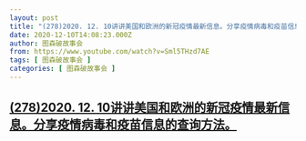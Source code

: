 ```yaml
---
layout: post
title: "(278)2020. 12. 10讲讲美国和欧洲的新冠疫情最新信息。分享疫情病毒和疫苗信息的查询方法。"
date: 2020-12-10T14:08:23.000Z
author: 图森破故事会
from: https://www.youtube.com/watch?v=Sml5THzd7AE
tags: [ 图森破故事会 ]
categories: [ 图森破故事会 ]
---
```

<!--1607609303000-->
[(278)2020. 12. 10讲讲美国和欧洲的新冠疫情最新信息。分享疫情病毒和疫苗信息的查询方法。](https://www.youtube.com/watch?v=Sml5THzd7AE)
------

<div>

</div>
